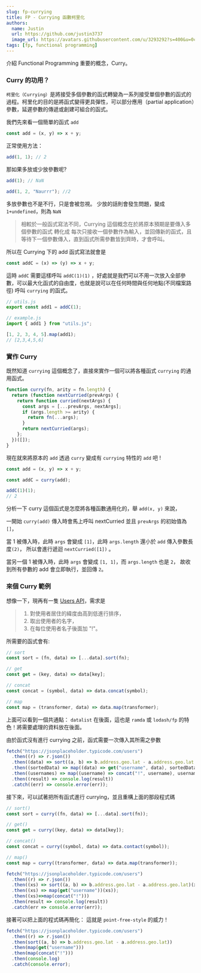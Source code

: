 ```yaml
---
slug: fp-currying
title: FP - Currying 函數柯里化
authors:
  name: Justin
  url: https://github.com/justin3737
  image_url: https://avatars.githubusercontent.com/u/3293292?s=400&u=0cf29916981c562345a57d34b7baa92e5816c863&v=4
tags: [fp, functional programming]
---
```


介紹 Functional Programming 重要的概念，Curry。

### Curry 的功用？

`柯里化（Currying）`是將接受多個參數的函式轉變為一系列接受單個參數的函式的過程。柯里化的目的是將函式變得更具彈性，可以部分應用（partial application）參數，延遲參數的傳遞或創建可組合的函式。

我們先來看一個簡單的函式 `add`

```javascript
const add = (x, y) => x + y;
```

正常使用方法：

```javascript
add(1, 1); // 2
```

那如果多放或少放參數呢?

```javascript
add(1); // NaN

add(1, 2, "Naurrr"); //2
```

多放參數也不是不行，只是會被忽視。 少放的話則會發生問題，變成 `1+undefined`，則為 `NaN`

> 相較於一般函式寫法不同，Currying 這個概念在於將原本預期是要傳入多個參數的函式 轉化成 每次只接收一個參數作為輸入，並回傳新的函式，且等待下一個參數傳入，直到函式所需參數皆到齊時，才會呼叫。

所以在 Currying 下的 add 函式寫法就會是

```javascript
const addC = (x) => (y) => x + y;
```

這時 `addC` 需要這樣呼叫 `addC(1)(1)` ，好處就是我們可以不用一次放入全部參數，可以最大化函式的自由度，也就是說可以在任何時間與任何地點(不同檔案路徑) 呼叫 `currying` 的函式。

```javascript
// utils.js
export const add1 = addC(1);

// example.js
import { add1 } from "utils.js";

[1, 2, 3, 4, 5].map(add1);
// [2,3,4,5,6]
```

### 實作 Curry

既然知道 `currying` 這個概念了，直接來實作一個可以將各種函式 `currying` 的通用函式。

```javascript
function curry(fn, arity = fn.length) {
  return (function nextCurried(prevArgs) {
    return function curried(nextArgs) {
      const args = [...prevArgs, nextArgs];
      if (args.length >= arity) {
        return fn(...args);
      }
      return nextCurried(args);
    };
  })([]);
}
```

現在就來將原本的 `add` 透過 `curry` 變成有 `currying` 特性的 `add` 吧 !

```javascript
const add = (x, y) => x + y;

const addC = curry(add);

addC(1)(1);
// 2
```

分析一下 curry 這個函式是怎麼將各種函數通用化的，舉 `add(x, y)` 來說，

一開始 `curry(add)` 傳入時會馬上呼叫 nextCurried 並且 `prevArgs` 的初始值為 `[]`，

當 1 被傳入時，此時 `args` 會變成 `[1]`，此時 `args.length` 還小於 `add` 傳入參數長度`(2)`， 所以會進行遞迴 `nextCurried([1])` 。

當另一個 1 被傳入時，此時 `args` 會變成 `[1, 1]`，而 `args.length` 也是 `2`， 故收到所有參數的 add 會立即執行，並回傳 `2`。

### 來個 Curry 範例

想像一下，現再有一隻 [Users API](https://jsonplaceholder.typicode.com/users)，需求是

> 1. 對使用者居住的緯度由高到低進行排序，
> 2. 取出使用者的名字，
> 3. 在每位使用者名子後面加 "!"。

所需要的函式會有:

```javascript
// sort
const sort = (fn, data) => [...data].sort(fn);

// get
const get = (key, data) => data[key];

// concat
const concat = (symbol, data) => data.concat(symbol);

// map
const map = (transformer, data) => data.map(transformer);
```

上面可以看到一個共通點： `datalist` 在後面，這也是 `ramda` 或 `lodash/fp` 的特色！將需要處理的資料放在後面。

由於函式沒有進行 currying 之前，函式需要一次傳入其所需之參數

```javascript
fetch("https://jsonplaceholder.typicode.com/users")
  .then((r) => r.json())
  .then((data) => sort((a, b) => b.address.geo.lat - a.address.geo.lat, data))
  .then((sortedData) => map((data) => get("username", data), sortedData))
  .then((usernames) => map((username) => concat("!", username), usernames))
  .then((result) => console.log(result))
  .catch((err) => console.error(err));
```

接下來，可以試著把所有函式進行 currying，並且重構上面的那段程式碼

```javascript
// sort()
const sort = curry((fn, data) => [...data].sort(fn));

// get()
const get = curry((key, data) => data[key]);

// concat()
const concat = curry((symbol, data) => data.contact(symbol));

// map()
const map = curry((transformer, data) => data.map(transformer));
```

```javascript
fetch("https://jsonplaceholder.typicode.com/users")
  .then((r) => r.json())
  .then((xs) => sort((a, b) => b.address.geo.lat - a.address.geo.lat)(xs))
  .then((xs) => map(get("username"))(xs));
  .then((xs)=>map(concat("!")))
  .then(result => console.log(result))
  .catch(err => console.error(err));
```

接著可以把上面的程式碼再簡化：
這就是 `point-free-style` 的威力！

```javascript
fetch("https://jsonplaceholder.typicode.com/users")
  .then((r) => r.json())
  .then(sort((a, b) => b.address.geo.lat - a.address.geo.lat))
  .then(map(get("username")))
  .then(map(concat("!")))
  .then(console.log)
  .catch(console.error);
```
